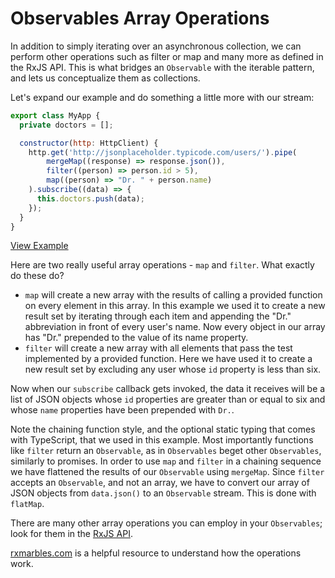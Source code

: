 # Observables Array Operations

In addition to simply iterating over an asynchronous collection, we can perform other operations such as filter or map and many more as defined in the RxJS API. This is what bridges an `Observable` with the iterable pattern, and lets us conceptualize them as collections.

Let's expand our example and do something a little more with our stream:

```javascript
export class MyApp {
  private doctors = [];

  constructor(http: HttpClient) {
    http.get('http://jsonplaceholder.typicode.com/users/').pipe(
        mergeMap((response) => response.json()),
        filter((person) => person.id > 5),
        map((person) => "Dr. " + person.name)
    ).subscribe((data) => {
      this.doctors.push(data);
    });
  }
}
```

[View Example](http://plnkr.co/edit/a0JuHC?p=preview)

Here are two really useful array operations - `map` and `filter`. What exactly do these do?

* `map` will create a new array with the results of calling a provided function on every element in this array. In this example we used it to create a new result set by iterating through each item and appending the "Dr." abbreviation in front of every user's name. Now every object in our array has "Dr." prepended to the value of its name property.
* `filter` will create a new array with all elements that pass the test implemented by a provided function. Here we have used it to create a new result set by excluding any user whose `id` property is less than six.

Now when our `subscribe` callback gets invoked, the data it receives will be a list of JSON objects whose `id` properties are greater than or equal to six and whose `name` properties have been prepended with `Dr.`.

Note the chaining function style, and the optional static typing that comes with TypeScript, that we used in this example. Most importantly functions like `filter` return an `Observable`, as in `Observables` beget other `Observables`, similarly to promises. In order to use `map` and `filter` in a chaining sequence we have flattened the results of our `Observable` using `mergeMap`. Since `filter` accepts an `Observable`, and not an array, we have to convert our array of JSON objects from `data.json()` to an `Observable` stream. This is done with `flatMap`.

There are many other array operations you can employ in your `Observables`; look for them in the [RxJS API](https://github.com/Reactive-Extensions/RxJS).

[rxmarbles.com](http://rxmarbles.com) is a helpful resource to understand how the operations work.

